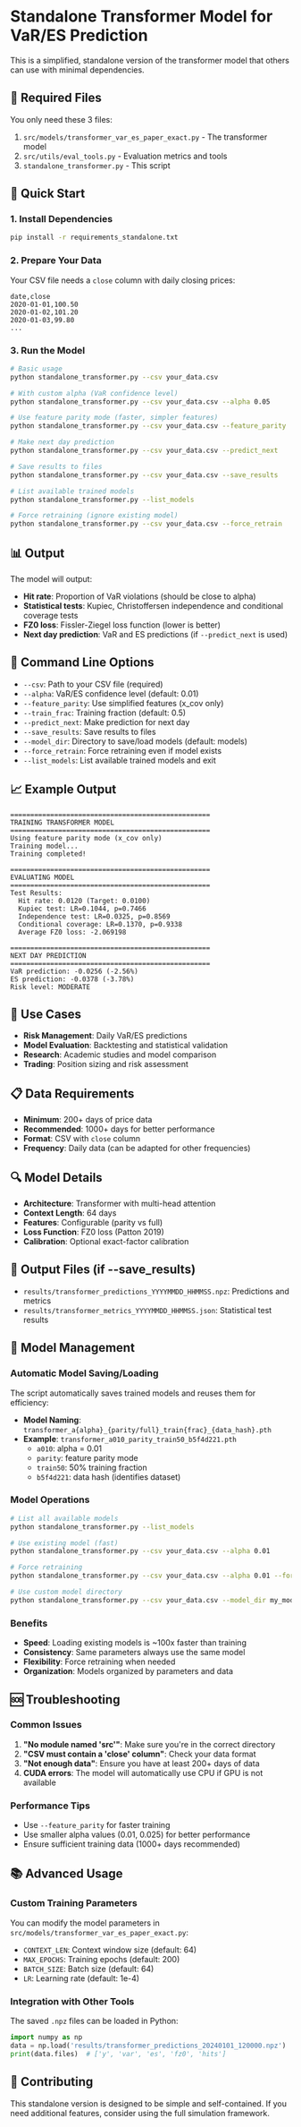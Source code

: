# Standalone Transformer Model for VaR/ES Prediction

This is a simplified, standalone version of the transformer model that others can use with minimal dependencies.

## 📁 Required Files

You only need these 3 files:
1. `src/models/transformer_var_es_paper_exact.py` - The transformer model
2. `src/utils/eval_tools.py` - Evaluation metrics and tools
3. `standalone_transformer.py` - This script

## 🚀 Quick Start

### 1. Install Dependencies
```bash
pip install -r requirements_standalone.txt
```

### 2. Prepare Your Data
Your CSV file needs a `close` column with daily closing prices:
```csv
date,close
2020-01-01,100.50
2020-01-02,101.20
2020-01-03,99.80
...
```

### 3. Run the Model
```bash
# Basic usage
python standalone_transformer.py --csv your_data.csv

# With custom alpha (VaR confidence level)
python standalone_transformer.py --csv your_data.csv --alpha 0.05

# Use feature parity mode (faster, simpler features)
python standalone_transformer.py --csv your_data.csv --feature_parity

# Make next day prediction
python standalone_transformer.py --csv your_data.csv --predict_next

# Save results to files
python standalone_transformer.py --csv your_data.csv --save_results

# List available trained models
python standalone_transformer.py --list_models

# Force retraining (ignore existing model)
python standalone_transformer.py --csv your_data.csv --force_retrain
```

## 📊 Output

The model will output:
- **Hit rate**: Proportion of VaR violations (should be close to alpha)
- **Statistical tests**: Kupiec, Christoffersen independence and conditional coverage tests
- **FZ0 loss**: Fissler-Ziegel loss function (lower is better)
- **Next day prediction**: VaR and ES predictions (if `--predict_next` is used)

## 🔧 Command Line Options

- `--csv`: Path to your CSV file (required)
- `--alpha`: VaR/ES confidence level (default: 0.01)
- `--feature_parity`: Use simplified features (x_cov only)
- `--train_frac`: Training fraction (default: 0.5)
- `--predict_next`: Make prediction for next day
- `--save_results`: Save results to files
- `--model_dir`: Directory to save/load models (default: models)
- `--force_retrain`: Force retraining even if model exists
- `--list_models`: List available trained models and exit

## 📈 Example Output

```
==================================================
TRAINING TRANSFORMER MODEL
==================================================
Using feature parity mode (x_cov only)
Training model...
Training completed!

==================================================
EVALUATING MODEL
==================================================
Test Results:
  Hit rate: 0.0120 (Target: 0.0100)
  Kupiec test: LR=0.1044, p=0.7466
  Independence test: LR=0.0325, p=0.8569
  Conditional coverage: LR=0.1370, p=0.9338
  Average FZ0 loss: -2.069198

==================================================
NEXT DAY PREDICTION
==================================================
VaR prediction: -0.0256 (-2.56%)
ES prediction: -0.0378 (-3.78%)
Risk level: MODERATE
```

## 🎯 Use Cases

- **Risk Management**: Daily VaR/ES predictions
- **Model Evaluation**: Backtesting and statistical validation
- **Research**: Academic studies and model comparison
- **Trading**: Position sizing and risk assessment

## 📋 Data Requirements

- **Minimum**: 200+ days of price data
- **Recommended**: 1000+ days for better performance
- **Format**: CSV with `close` column
- **Frequency**: Daily data (can be adapted for other frequencies)

## 🔍 Model Details

- **Architecture**: Transformer with multi-head attention
- **Context Length**: 64 days
- **Features**: Configurable (parity vs full)
- **Loss Function**: FZ0 loss (Patton 2019)
- **Calibration**: Optional exact-factor calibration

## 📁 Output Files (if --save_results)

- `results/transformer_predictions_YYYYMMDD_HHMMSS.npz`: Predictions and metrics
- `results/transformer_metrics_YYYYMMDD_HHMMSS.json`: Statistical test results

## 🧠 Model Management

### Automatic Model Saving/Loading
The script automatically saves trained models and reuses them for efficiency:

- **Model Naming**: `transformer_a{alpha}_{parity/full}_train{frac}_{data_hash}.pth`
- **Example**: `transformer_a010_parity_train50_b5f4d221.pth`
  - `a010`: alpha = 0.01
  - `parity`: feature parity mode
  - `train50`: 50% training fraction
  - `b5f4d221`: data hash (identifies dataset)

### Model Operations
```bash
# List all available models
python standalone_transformer.py --list_models

# Use existing model (fast)
python standalone_transformer.py --csv your_data.csv --alpha 0.01

# Force retraining
python standalone_transformer.py --csv your_data.csv --alpha 0.01 --force_retrain

# Use custom model directory
python standalone_transformer.py --csv your_data.csv --model_dir my_models
```

### Benefits
- **Speed**: Loading existing models is ~100x faster than training
- **Consistency**: Same parameters always use the same model
- **Flexibility**: Force retraining when needed
- **Organization**: Models organized by parameters and data

## 🆘 Troubleshooting

### Common Issues

1. **"No module named 'src'"**: Make sure you're in the correct directory
2. **"CSV must contain a 'close' column"**: Check your data format
3. **"Not enough data"**: Ensure you have at least 200+ days of data
4. **CUDA errors**: The model will automatically use CPU if GPU is not available

### Performance Tips

- Use `--feature_parity` for faster training
- Use smaller alpha values (0.01, 0.025) for better performance
- Ensure sufficient training data (1000+ days recommended)

## 📚 Advanced Usage

### Custom Training Parameters
You can modify the model parameters in `src/models/transformer_var_es_paper_exact.py`:
- `CONTEXT_LEN`: Context window size (default: 64)
- `MAX_EPOCHS`: Training epochs (default: 200)
- `BATCH_SIZE`: Batch size (default: 64)
- `LR`: Learning rate (default: 1e-4)

### Integration with Other Tools
The saved `.npz` files can be loaded in Python:
```python
import numpy as np
data = np.load('results/transformer_predictions_20240101_120000.npz')
print(data.files)  # ['y', 'var', 'es', 'fz0', 'hits']
```

## 🤝 Contributing

This standalone version is designed to be simple and self-contained. If you need additional features, consider using the full simulation framework.
